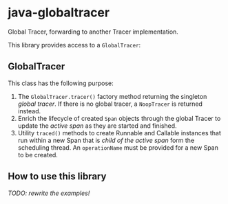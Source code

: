 # java-globaltracer
Global Tracer, forwarding to another Tracer implementation.

This library provides access to a `GlobalTracer`:

## GlobalTracer
This class has the following purpose:
 1. The `GlobalTracer.tracer()` factory method returning the singleton _global tracer_.
    If there is no global tracer, a `NoopTracer` is returned instead.
 2. Enrich the lifecycle of created `Span` objects through the global Tracer 
    to update the _active span_ as they are started and finished.
 3. Utility `traced()` methods to create Runnable and Callable instances 
    that run within a new Span that is _child of the active span_ form the scheduling thread.
    An `operationName` must be provided for a new Span to be created.

## How to use this library

  _TODO: rewrite the examples!_

